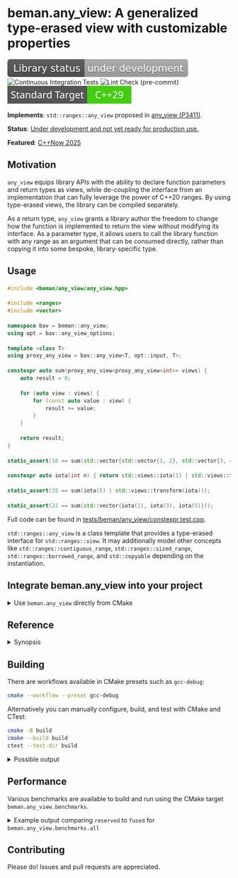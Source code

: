 <!--
SPDX-License-Identifier: Apache-2.0 WITH LLVM-exception
-->

# beman.any_view: A generalized type-erased view with customizable properties

![Library Status](https://raw.githubusercontent.com/bemanproject/beman/refs/heads/main/images/badges/beman_badge-beman_library_under_development.svg)
![Continuous Integration Tests](https://github.com/bemanproject/any_view/actions/workflows/ci_tests.yml/badge.svg)
![Lint Check (pre-commit)](https://github.com/bemanproject/any_view/actions/workflows/pre-commit.yml/badge.svg)
![Standard Target](https://github.com/bemanproject/beman/blob/main/images/badges/cpp29.svg)

**Implements**: `std::ranges::any_view` proposed in [any_view (P3411)](https://wg21.link/p3411).

**Status**: [Under development and not yet ready for production use.](https://github.com/bemanproject/beman/blob/main/docs/beman_library_maturity_model.md#under-development-and-not-yet-ready-for-production-use)

**Featured**: [C++Now 2025](https://schedule.cppnow.org/wp-content/uploads/2025/03/A-View-for-Any-Occasion.pdf)

## Motivation

`any_view` equips library APIs with the ability to declare function parameters and return types as views, while
de-coupling the interface from an implementation that can fully leverage the power of C++20 ranges. By using
type-erased views, the library can be compiled separately.

As a return type, `any_view` grants a library author the freedom to change how the function is implemented to return
the view without modifying its interface. As a parameter type, it allows users to call the library function with any
range as an argument that can be consumed directly, rather than copying it into some bespoke, library-specific type.

## Usage

```cpp
#include <beman/any_view/any_view.hpp>

#include <ranges>
#include <vector>

namespace bav = beman::any_view;
using opt = bav::any_view_options;

template <class T>
using proxy_any_view = bav::any_view<T, opt::input, T>;

constexpr auto sum(proxy_any_view<proxy_any_view<int>> views) {
    auto result = 0;

    for (auto view : views) {
        for (const auto value : view) {
            result += value;
        }
    }

    return result;
}

static_assert(10 == sum(std::vector{std::vector{1, 2}, std::vector{3, 4}}));

constexpr auto iota(int n) { return std::views::iota(1) | std::views::take(n); };

static_assert(35 == sum(iota(5) | std::views::transform(iota)));

static_assert(22 == sum(std::vector{iota(1), iota(3), iota(5)}));
```

Full code can be found in [tests/beman/any_view/constexpr.test.cpp](tests/beman/any_view/constexpr.test.cpp).

`std::ranges::any_view` is a class template that provides a type-erased interface for `std::ranges::view`.
It may additionally model other concepts like `std::ranges::contiguous_range`, `std::ranges::sized_range`,
`std::ranges::borrowed_range`, and `std::copyable` depending on the instantiation.

## Integrate beman.any_view into your project

<details>
<summary>Use <code>beman.any_view</code> directly from CMake</summary>

For CMake based projects, you can include it as a dependency using the `FetchContent` module:

```cmake
include(FetchContent)

FetchContent_Declare(
    beman.any_view
    GIT_REPOSITORY https://github.com/bemanproject/any_view.git
    GIT_TAG main
    EXCLUDE_FROM_ALL
)
FetchContent_MakeAvailable(beman.any_view)
```

You will also need to add `beman::any_view` to the link libraries of any targets that include `beman/any_view/*.hpp` in
their source or header files:

```cmake
target_link_libraries(yourlib PUBLIC beman::any_view)
```

</details>

## Reference

<details>
<summary>Synopsis</summary>

```cpp
namespace beman::any_view {

// [range.any]
enum class any_view_options {
    input         = 0b00000001,
    forward       = 0b00000011,
    bidirectional = 0b00000111,
    random_access = 0b00001111,
    contiguous    = 0b00011111,
    sized         = 0b00100000,
    borrowed      = 0b01000000,
    copyable      = 0b10000000,
};

constexpr any_view_options operator|(any_view_options, any_view_options) noexcept;
constexpr any_view_options operator&(any_view_options, any_view_options) noexcept;

template <class T>
struct /*rvalue-ref*/ {
    using type = T;
};

template <class T>
struct /*rvalue-ref*/<T&> {
    using type = T&&;
};

template <class T>
using /*rvalue-ref-t*/ = /*rvalue-ref*/<T>::type;

template <class RangeT, class AnyViewT>
concept ext_any_compatible_viewable_range = /* ... */;

template <class ElementT,
          any_view_options OptsV = any_view_options::input,
          class RefT             = ElementT&,
          class RValueRefT       = /*as-rvalue-t*/<RefT>,
          class DiffT            = std::ptrdiff_t>
class any_view : public std::ranges::view_interface<any_view<ElementT, OptsV, RefT, RValueRefT, DiffT>> {
    class iterator; // exposition-only
    class sentinel; // exposition-only

  public:
    // [range.any.ctor]
    template <class RangeT>
    constexpr any_view(RangeT&& range);
    constexpr any_view(const any_view&);
    constexpr any_view(any_view&&) noexcept;

    constexpr any_view& operator=(const any_view&);
    constexpr any_view& operator=(any_view&&) noexcept;

    constexpr ~any_view();

    // [range.any.access]
    constexpr iterator begin();

    constexpr sentinel end();

    constexpr std::make_unsigned_t<DiffT> size() const;

    // [range.any.swap]
    constexpr void swap(any_view&) noexcept;

    constexpr friend void swap(any_view&, any_view&) noexcept;
};

} // namespace beman::any_view

template <class ElementT, beman::any_view::any_view_options OptsV, class RefT, class RValueRefT, class DiffT>
inline constexpr bool std::ranges::enable_borrowed_range<
    beman::any_view::any_view<ElementT, OptsV, RefT, RValueRefT, DiffT>> =
        bool(OptsV & beman::any_view::any_view_options::borrowed);
```

</details>

## Building

There are workflows available in CMake presets such as `gcc-debug`:

```bash
cmake --workflow --preset gcc-debug
```

Alternatively you can manually configure, build, and test with CMake and CTest:

```bash
cmake -B build
cmake --build build
ctest --test-dir build
```

<details>
<summary>Possible output</summary>

```text
Executing workflow step 1 of 3: configure preset "gcc-debug"

Preset CMake variables:

  BEMAN_BUILDSYS_SANITIZER="MaxSan"
  CMAKE_BUILD_TYPE="Debug"
  CMAKE_EXPORT_COMPILE_COMMANDS:BOOL="TRUE"
  CMAKE_TOOLCHAIN_FILE="cmake/gnu-toolchain.cmake"

-- The CXX compiler identification is GNU 15.0.0
-- Detecting CXX compiler ABI info
-- Detecting CXX compiler ABI info - done
-- Check for working CXX compiler: /usr/bin/g++ - skipped
-- Detecting CXX compile features
-- Detecting CXX compile features - done
-- The C compiler identification is GNU 15.0.0
-- Detecting C compiler ABI info
-- Detecting C compiler ABI info - done
-- Check for working C compiler: /usr/bin/gcc - skipped
-- Detecting C compile features
-- Detecting C compile features - done
-- Found Python3: /usr/bin/python3.12 (found version "3.12.7") found components: Interpreter
-- Performing Test CMAKE_HAVE_LIBC_PTHREAD
-- Performing Test CMAKE_HAVE_LIBC_PTHREAD - Success
-- Found Threads: TRUE
-- Configuring done (2.7s)
-- Generating done (0.0s)
-- Build files have been written to: /home/patrick/projects/any_view/build/gcc-debug

Executing workflow step 2 of 3: build preset "gcc-debug"

[12/12] Linking CXX executable tests/beman/any_view/beman.any_view.tests.constexpr

Executing workflow step 3 of 3: test preset "gcc-debug"

Test project /home/patrick/projects/any_view/build/gcc-debug
      Start  1: ConceptsTest.iterator_concept
 1/21 Test  #1: ConceptsTest.iterator_concept ...................   Passed    0.01 sec
      Start  2: ConceptsTest.sized_concept
 2/21 Test  #2: ConceptsTest.sized_concept ......................   Passed    0.01 sec
      Start  3: ConceptsTest.borrowed_concept
 3/21 Test  #3: ConceptsTest.borrowed_concept ...................   Passed    0.01 sec
      Start  4: ConceptsTest.copyable_concept
 4/21 Test  #4: ConceptsTest.copyable_concept ...................   Passed    0.01 sec
      Start  5: ConstexprTest.sum_vector_of_vector
 5/21 Test  #5: ConstexprTest.sum_vector_of_vector ..............   Passed    0.01 sec
      Start  6: ConstexprTest.sum_transform_view_of_iota_view
 6/21 Test  #6: ConstexprTest.sum_transform_view_of_iota_view ...   Passed    0.01 sec
      Start  7: ConstexprTest.sum_vector_of_iota_view
 7/21 Test  #7: ConstexprTest.sum_vector_of_iota_view ...........   Passed    0.01 sec
      Start  8: ConstexprTest.sort_vector
 8/21 Test  #8: ConstexprTest.sort_vector .......................   Passed    0.01 sec
      Start  9: SfinaeTest.istream_view
 9/21 Test  #9: SfinaeTest.istream_view .........................   Passed    0.01 sec
      Start 10: SfinaeTest.forward_list
10/21 Test #10: SfinaeTest.forward_list .........................   Passed    0.01 sec
      Start 11: SfinaeTest.list
11/21 Test #11: SfinaeTest.list .................................   Passed    0.01 sec
      Start 12: SfinaeTest.deque
12/21 Test #12: SfinaeTest.deque ................................   Passed    0.01 sec
      Start 13: SfinaeTest.vector
13/21 Test #13: SfinaeTest.vector ...............................   Passed    0.01 sec
      Start 14: SfinaeTest.vector_of_bool
14/21 Test #14: SfinaeTest.vector_of_bool .......................   Passed    0.01 sec
      Start 15: SfinaeTest.span
15/21 Test #15: SfinaeTest.span .................................   Passed    0.01 sec
      Start 16: TypeTraitsTest.value_type
16/21 Test #16: TypeTraitsTest.value_type .......................   Passed    0.01 sec
      Start 17: TypeTraitsTest.reference_type
17/21 Test #17: TypeTraitsTest.reference_type ...................   Passed    0.01 sec
      Start 18: TypeTraitsTest.rvalue_reference_type
18/21 Test #18: TypeTraitsTest.rvalue_reference_type ............   Passed    0.01 sec
      Start 19: TypeTraitsTest.difference_type
19/21 Test #19: TypeTraitsTest.difference_type ..................   Passed    0.01 sec
      Start 20: TypeTraitsTest.size_type
20/21 Test #20: TypeTraitsTest.size_type ........................   Passed    0.01 sec
      Start 21: TypeTraitsTest.borrowed_iterator_type
21/21 Test #21: TypeTraitsTest.borrowed_iterator_type ...........   Passed    0.01 sec

100% tests passed, 0 tests failed out of 21

Total Test time (real) =   0.15 sec
```

</details>

## Performance

Various benchmarks are available to build and run using the CMake target `beman.any_view.benchmarks`.

<details>
<summary>Example output comparing <code>reserved</code> to <code>fused</code> for <code>beman.any_view.benchmarks.all</code></summary>

```text
+ cmake --build build --config Release --target beman.any_view.benchmarks.all
[27/27] Linking CXX executable tests/beman/any_view/beman.any_view.benchmarks.all
+ build/_deps/benchmark-src/tools/compare.py benchmarksfiltered build/tests/beman/any_view/beman.any_view.benchmarks.all reserved build/tests/beman/any_view/beman.any_view.benchmarks.all fused
RUNNING: build/tests/beman/any_view/beman.any_view.benchmarks.all --benchmark_filter=reserved
Run on (32 X 2419.2 MHz CPU s)
CPU Caches:
  L1 Data 48 KiB (x16)
  L1 Instruction 32 KiB (x16)
  L2 Unified 2048 KiB (x16)
  L3 Unified 36864 KiB (x1)
Load Average: 0.25, 0.17, 0.11
-----------------------------------------------------------------
Benchmark                       Time             CPU   Iterations
-----------------------------------------------------------------
BM_all_reserved/1024         1783 ns         1783 ns       389936
BM_all_reserved/2048         3839 ns         3839 ns       191729
BM_all_reserved/4096         7067 ns         7067 ns        89826
BM_all_reserved/8192        14756 ns        14756 ns        48245
BM_all_reserved/16384       30317 ns        30317 ns        23191
BM_all_reserved/32768       73651 ns        73650 ns         9626
BM_all_reserved/65536      215342 ns       215341 ns         3413
BM_all_reserved/131072     424794 ns       424793 ns         1654
BM_all_reserved/262144     887833 ns       887828 ns          789
RUNNING: build/tests/beman/any_view/beman.any_view.benchmarks.all --benchmark_filter=fused
Run on (32 X 2419.2 MHz CPU s)
CPU Caches:
  L1 Data 48 KiB (x16)
  L1 Instruction 32 KiB (x16)
  L2 Unified 2048 KiB (x16)
  L3 Unified 36864 KiB (x1)
Load Average: 0.31, 0.19, 0.11
--------------------------------------------------------------
Benchmark                    Time             CPU   Iterations
--------------------------------------------------------------
BM_all_fused/1024         1660 ns         1660 ns       437469
BM_all_fused/2048         3219 ns         3219 ns       210096
BM_all_fused/4096         7100 ns         7100 ns       100823
BM_all_fused/8192        15088 ns        15088 ns        45117
BM_all_fused/16384       33719 ns        33719 ns        21827
BM_all_fused/32768       72098 ns        72097 ns         9582
BM_all_fused/65536      150699 ns       150698 ns         4629
BM_all_fused/131072     316431 ns       316430 ns         2234
BM_all_fused/262144     583499 ns       583500 ns         1091
Comparing reserved (from build/tests/beman/any_view/beman.any_view.benchmarks.all) to fused (from build/tests/beman/any_view/beman.any_view.benchmarks.all)
Benchmark                                            Time             CPU      Time Old      Time New       CPU Old       CPU New
---------------------------------------------------------------------------------------------------------------------------------
BM_all_[reserved vs. fused]/1024                  -0.0689         -0.0689          1783          1660          1783          1660
BM_all_[reserved vs. fused]/2048                  -0.1615         -0.1615          3839          3219          3839          3219
BM_all_[reserved vs. fused]/4096                  +0.0047         +0.0047          7067          7100          7067          7100
BM_all_[reserved vs. fused]/8192                  +0.0225         +0.0225         14756         15088         14756         15088
BM_all_[reserved vs. fused]/16384                 +0.1122         +0.1122         30317         33719         30317         33719
BM_all_[reserved vs. fused]/32768                 -0.0211         -0.0211         73651         72098         73650         72097
BM_all_[reserved vs. fused]/65536                 -0.3002         -0.3002        215342        150699        215341        150698
BM_all_[reserved vs. fused]/131072                -0.2551         -0.2551        424794        316431        424793        316430
BM_all_[reserved vs. fused]/262144                -0.3428         -0.3428        887833        583499        887828        583500
OVERALL_GEOMEAN                                   -0.1255         -0.1255
```

</details>

## Contributing

Please do! Issues and pull requests are appreciated.
